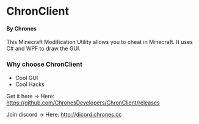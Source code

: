 # ChronClient
#### By Chrones

This Minecraft Modification Utility allows you to cheat in Minecraft. It uses C# and WPF to draw the GUI.

### Why choose ChronClient
- Cool GUI
- Cool Hacks

Get it here
-> Here: https://github.com/ChronesDevelopers/ChronClient/releases

Join discord
-> Here: http://dicord.chrones.cc

